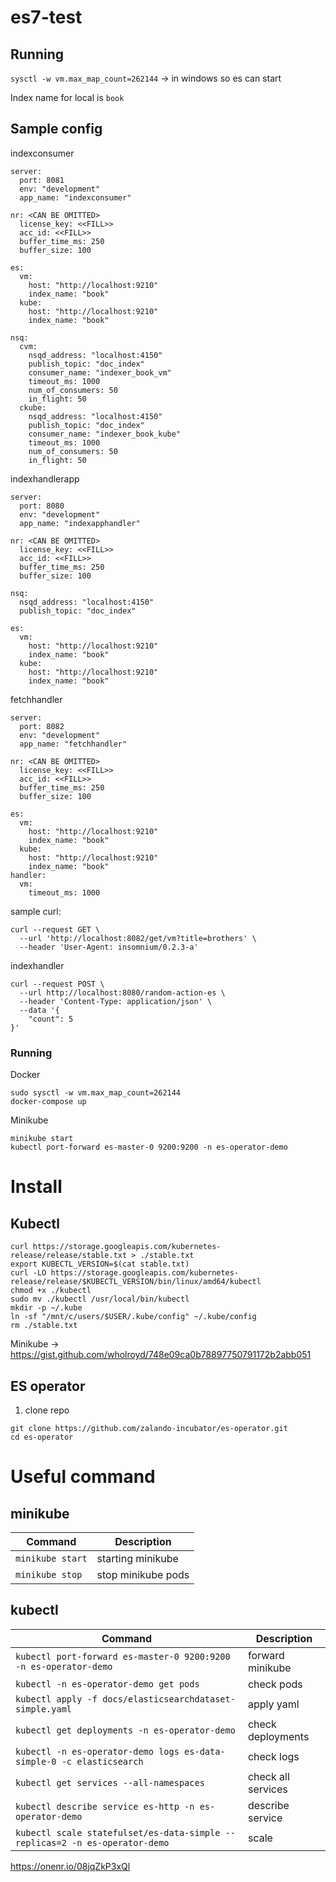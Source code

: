 # es7-test

## Running
`sysctl -w vm.max_map_count=262144` -> in windows so es can start

Index name for local is `book`

## Sample config
indexconsumer
```
server:
  port: 8081
  env: "development"
  app_name: "indexconsumer"

nr: <CAN BE OMITTED>
  license_key: <<FILL>>
  acc_id: <<FILL>>
  buffer_time_ms: 250
  buffer_size: 100

es:
  vm: 
    host: "http://localhost:9210"
    index_name: "book"
  kube: 
    host: "http://localhost:9210"
    index_name: "book"

nsq:
  cvm: 
    nsqd_address: "localhost:4150"
    publish_topic: "doc_index"
    consumer_name: "indexer_book_vm"
    timeout_ms: 1000
    num_of_consumers: 50
    in_flight: 50
  ckube: 
    nsqd_address: "localhost:4150"
    publish_topic: "doc_index"
    consumer_name: "indexer_book_kube"
    timeout_ms: 1000
    num_of_consumers: 50
    in_flight: 50
```


indexhandlerapp
```
server:
  port: 8080
  env: "development"
  app_name: "indexapphandler"

nr: <CAN BE OMITTED>
  license_key: <<FILL>>
  acc_id: <<FILL>>
  buffer_time_ms: 250
  buffer_size: 100

nsq:
  nsqd_address: "localhost:4150"
  publish_topic: "doc_index"

es:
  vm: 
    host: "http://localhost:9210"
    index_name: "book"
  kube: 
    host: "http://localhost:9210"
    index_name: "book"
```

fetchhandler
```
server:
  port: 8082
  env: "development"
  app_name: "fetchhandler"

nr: <CAN BE OMITTED>
  license_key: <<FILL>>
  acc_id: <<FILL>>
  buffer_time_ms: 250
  buffer_size: 100

es:
  vm: 
    host: "http://localhost:9210"
    index_name: "book"
  kube: 
    host: "http://localhost:9210"
    index_name: "book"
handler:
  vm: 
    timeout_ms: 1000
```

sample curl:
```
curl --request GET \
  --url 'http://localhost:8082/get/vm?title=brothers' \
  --header 'User-Agent: insomnium/0.2.3-a'
```

indexhandler
```
curl --request POST \
  --url http://localhost:8080/random-action-es \
  --header 'Content-Type: application/json' \
  --data '{
	"count": 5
}'
```

### Running

Docker
```
sudo sysctl -w vm.max_map_count=262144
docker-compose up
```

Minikube
```
minikube start
kubectl port-forward es-master-0 9200:9200 -n es-operator-demo
```

# Install

## Kubectl
```
curl https://storage.googleapis.com/kubernetes-release/release/stable.txt > ./stable.txt
export KUBECTL_VERSION=$(cat stable.txt)
curl -LO https://storage.googleapis.com/kubernetes-release/release/$KUBECTL_VERSION/bin/linux/amd64/kubectl
chmod +x ./kubectl
sudo mv ./kubectl /usr/local/bin/kubectl
mkdir -p ~/.kube
ln -sf "/mnt/c/users/$USER/.kube/config" ~/.kube/config
rm ./stable.txt
```

Minikube -> https://gist.github.com/wholroyd/748e09ca0b78897750791172b2abb051

## ES operator

1. clone repo
```
git clone https://github.com/zalando-incubator/es-operator.git
cd es-operator
```

# Useful command 

## minikube

| Command                                           | Description                                                       |
| ------------------------------------------------- | ----------------------------------------------------------------- |
| `minikube start` | starting minikube |
| `minikube stop` | stop minikube pods|


## kubectl

| Command                                           | Description                                                       |
| ------------------------------------------------- | ----------------------------------------------------------------- |
| `kubectl port-forward es-master-0 9200:9200 -n es-operator-demo` | forward minikube |
| `kubectl -n es-operator-demo get pods` | check pods|
| `kubectl apply -f docs/elasticsearchdataset-simple.yaml` | apply yaml|
| `kubectl get deployments -n es-operator-demo` | check deployments|
| `kubectl -n es-operator-demo logs es-data-simple-0 -c elasticsearch` | check logs |
| `kubectl get services --all-namespaces` | check all services |
| `kubectl describe service es-http -n es-operator-demo` | describe service |
| `kubectl scale statefulset/es-data-simple --replicas=2 -n es-operator-demo` | scale


https://onenr.io/08jqZkP3xQl